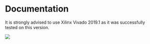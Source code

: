 # Documentation

  It is strongly advised to use Xilinx Vivado 2019.1 as it was successfully tested on this version. 

  ![](https://github.com/typhoon-hil/SFP-Simulation-link)